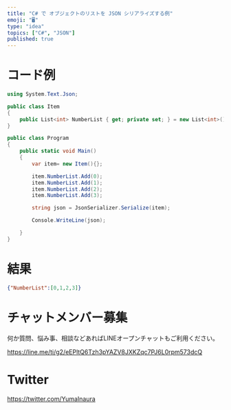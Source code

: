 ```yaml
---
title: "C# で オブジェクトのリストを JSON シリアライズする例"
emoji: "🖥"
type: "idea"
topics: ["C#", "JSON"]
published: true
---
```


# コード例

```c#
using System.Text.Json;

public class Item
{
    public List<int> NumberList { get; private set; } = new List<int>();
}

public class Program
{
    public static void Main()
    {
        var item= new Item(){};

        item.NumberList.Add(0);
        item.NumberList.Add(1);
        item.NumberList.Add(2);
        item.NumberList.Add(3);

        string json = JsonSerializer.Serialize(item);

        Console.WriteLine(json);

    }
}
```

# 結果

```json
{"NumberList":[0,1,2,3]}
```


# チャットメンバー募集


何か質問、悩み事、相談などあればLINEオープンチャットもご利用ください。

https://line.me/ti/g2/eEPltQ6Tzh3pYAZV8JXKZqc7PJ6L0rpm573dcQ


# Twitter

https://twitter.com/YumaInaura

